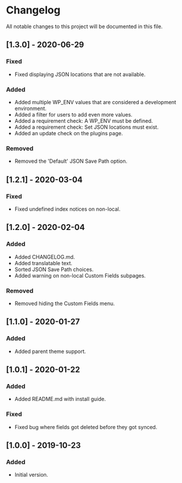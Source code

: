 # Changelog
All notable changes to this project will be documented in this file.

## [1.3.0] - 2020-06-29
### Fixed
- Fixed displaying JSON locations that are not available.

### Added
- Added multiple WP_ENV values that are considered a development environment.
- Added a filter for users to add even more values.
- Added a requirement check: A WP_ENV must be defined.
- Added a requirement check: Set JSON locations must exist.
- Added an update check on the plugins page.

### Removed
- Removed the 'Default' JSON Save Path option.

## [1.2.1] - 2020-03-04
### Fixed
- Fixed undefined index notices on non-local.

## [1.2.0] - 2020-02-04
### Added
- Added CHANGELOG.md.
- Added translatable text.
- Sorted JSON Save Path choices.
- Added warning on non-local Custom Fields subpages.

### Removed
- Removed hiding the Custom Fields menu.

## [1.1.0] - 2020-01-27
### Added
- Added parent theme support.

## [1.0.1] - 2020-01-22
### Added
- Added README.md with install guide.

### Fixed
- Fixed bug where fields got deleted before they got synced.

## [1.0.0] - 2019-10-23
### Added
- Initial version.